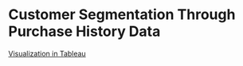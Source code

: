 # Customer Segmentation Through Purchase History Data
[ Visualization in Tableau ](https://public.tableau.com/app/profile/tejas.shinde6818/viz/CDAC-Project_17086852664780/CustomerSegmentationDashboard?publish=yes)
